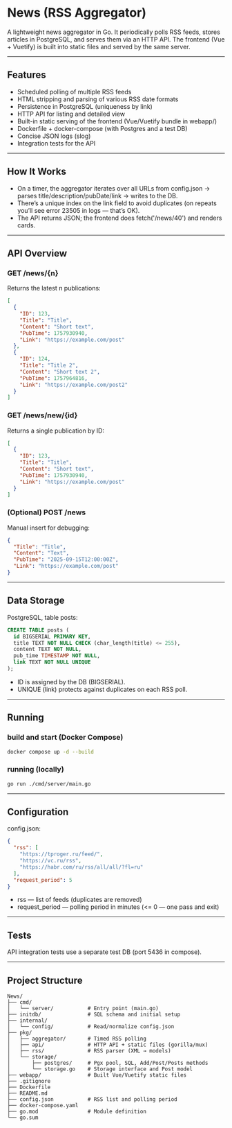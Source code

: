 # News (RSS Aggregator)

A lightweight news aggregator in Go. It periodically polls RSS feeds, stores articles in PostgreSQL, and serves them via an HTTP API. The frontend (Vue + Vuetify) is built into static files and served by the same server.

---

## Features

- Scheduled polling of multiple RSS feeds
-	HTML stripping and parsing of various RSS date formats
-	Persistence in PostgreSQL (uniqueness by link)
-	HTTP API for listing and detailed view
-	Built-in static serving of the frontend (Vue/Vuetify bundle in webapp/)
-	Dockerfile + docker-compose (with Postgres and a test DB)
-	Concise JSON logs (slog)
-	Integration tests for the API

---

## How It Works
- On a timer, the aggregator iterates over all URLs from config.json → parses title/description/pubDate/link → writes to the DB.
- There’s a unique index on the link field to avoid duplicates (on repeats you’ll see error 23505 in logs — that’s OK).
- The API returns JSON; the frontend does fetch('/news/40') and renders cards.

---

## API Overview

### GET /news/{n}

Returns the latest n publications:

```json
[
  {
    "ID": 123,
    "Title": "Title",
    "Content": "Short text",
    "PubTime": 1757930940,
    "Link": "https://example.com/post"
  },
  {
    "ID": 124,
    "Title": "Title 2",
    "Content": "Short text 2",
    "PubTime": 1757964816,
    "Link": "https://example.com/post2"
  }
]
```

### GET /news/new/{id}

Returns a single publication by ID:

```json
[
  {
    "ID": 123,
    "Title": "Title",
    "Content": "Short text",
    "PubTime": 1757930940,
    "Link": "https://example.com/post"
  }
]
```

### (Optional) POST /news

Manual insert for debugging:

```json
{
  "Title": "Title",
  "Content": "Text",
  "PubTime": "2025-09-15T12:00:00Z",
  "Link": "https://example.com/post"
}
```

---

## Data Storage

PostgreSQL, table posts:

```SQL
CREATE TABLE posts (
  id BIGSERIAL PRIMARY KEY,
  title TEXT NOT NULL CHECK (char_length(title) <= 255),
  content TEXT NOT NULL,
  pub_time TIMESTAMP NOT NULL,
  link TEXT NOT NULL UNIQUE
);
```

- ID is assigned by the DB (BIGSERIAL).
- UNIQUE (link) protects against duplicates on each RSS poll.

---

## Running

### build and start (Docker Compose)

```bash
docker compose up -d --build
```

### running (locally)

```bash
go run ./cmd/server/main.go
```

---

## Configuration

config.json:

```json
{
  "rss": [
    "https://tproger.ru/feed/",
    "https://vc.ru/rss",
    "https://habr.com/ru/rss/all/all/?fl=ru"
  ],
  "request_period": 5
}
```

- rss — list of feeds (duplicates are removed)
- request_period — polling period in minutes (<= 0 — one pass and exit)

---

## Tests

API integration tests use a separate test DB (port 5436 in compose).

---

## Project Structure

```
News/
├── cmd/
│   └── server/           # Entry point (main.go)
├── initdb/               # SQL schema and initial setup
├── internal/
│   └── config/           # Read/normalize config.json
├── pkg/
│   ├── aggregator/       # Timed RSS polling
│   ├── api/              # HTTP API + static files (gorilla/mux)
│   ├── rss/              # RSS parser (XML → models)
│   └── storage/
│       ├── postgres/     # Pgx pool, SQL, Add/Post/Posts methods
│       └── storage.go    # Storage interface and Post model
├── webapp/               # Built Vue/Vuetify static files
├── .gitignore
├── Dockerfile
├── README.md
├── config.json           # RSS list and polling period
├── docker-compose.yaml
├── go.mod                # Module definition
└── go.sum
```
